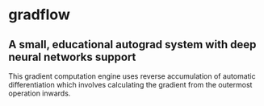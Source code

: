 # gradflow
A small, educational autograd system with deep neural networks support
---

This gradient computation engine uses reverse accumulation of automatic differentiation which involves calculating the gradient from the outermost operation inwards.
